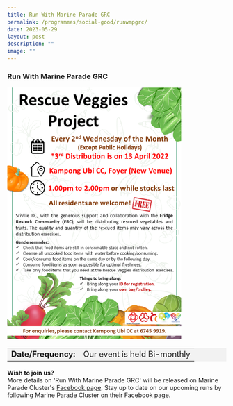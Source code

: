 ```yaml
---
title: Run With Marine Parade GRC
permalink: /programmes/social-good/runwmpgrc/
date: 2023-05-29
layout: post
description: ""
image: ""
---
```

### Run With Marine Parade GRC ### 

<img style="height:auto; width:400px;" src="/images/Programmes (May 2022)/rescued_veggies_distribution_simsavenue.png">

<table style="font-size:130%; background-color:#f2f2f2">
<tbody>
<tr>
 <td><b>Date/Frequency:</b> </td><td>Our event is held Bi-monthly</td>
</tr>
</tbody>
</table>

<b>Wish to join us?</b><br>
More details on 'Run With Marine Parade GRC' will be released on Marine Parade Cluster's [Facebook page](https://www.facebook.com/marineparadecluster). Stay up to date on our upcoming runs by following Marine Parade Cluster on their Facebook page.